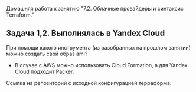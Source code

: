 Домашняя работа к занятию "7.2. Облачные провайдеры и синтаксис Terraform."

Задача 1,2. Выполнялась в Yandex Cloud
--
При помощи какого инструмента (из разобранных на прошлом занятии) можно создать свой образ ami?
- В случае с AWS можно использовать Cloud Formation, а для Yandex Cloud подходит Packer.

Ссылка на репозиторий с исходной конфигурацией терраформа.
